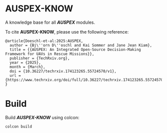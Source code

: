 # AUSPEX-KNOW

A knowledge base for all ***AUSPEX*** modules.

To cite **AUSPEX-KNOW**, please use the following reference: 
```
@article{Doeschl-et-al:2025:AUSPEX,
  author = {Bj\''orn D\''oschl and Kai Sommer and Jane Jean Kiam},
  title = {{AUSPEX: An Integrated Open-Source Decision-Making Framework for UAVs in Rescue Missions}},
  publisher = {TechRxiv.org},
  year = {2025},
  month = {March},
  doi = {10.36227/techrxiv.174123265.55724570/v1},
  url = {https://www.techrxiv.org/doi/full/10.36227/techrxiv.174123265.55724570/v1}
}
```

# Build

Build ***AUSPEX-KNOW*** using colcon:
```
colcon build
```
